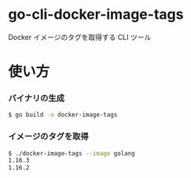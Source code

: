 # go-cli-docker-image-tags

Docker イメージのタグを取得する CLI ツール

# 使い方

### バイナリの生成

```bash
$ go build -o docker-image-tags
```

### イメージのタグを取得

```bash
$ ./docker-image-tags --image golang
1.16.3
1.16.2
```
